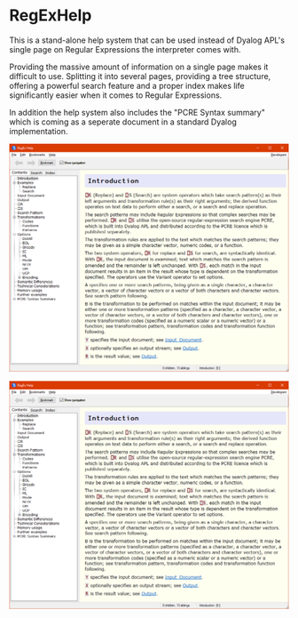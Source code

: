 # RegExHelp

This is a stand-alone help system that can be used instead of Dyalog APL's single page on Regular Expressions the interpreter comes with.

Providing the massive amount of information on a single page makes it difficult to use. Splitting it into several pages, 
providing a tree structure, offering a powerful search feature and a proper index makes life significantly easier when 
it comes to Regular Expressions.

In addition the help system also includes the "PCRE Syntax summary" which is coming as a seperate document in a standard Dyalog 
implementation.

![RegExHelp GUI](https://raw.githubusercontent.com/aplteam/RegExHelp/master/RegExHelp.png)

![RegExHelp GUI](RegExHelp.png?raw=true "RegExHelp GUI")
